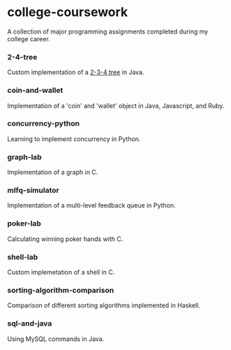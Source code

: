 college-coursework
==================

A collection of major programming assignments completed during my college career. 


### 2-4-tree 

Custom implementation of a [2-3-4 tree](http://en.wikipedia.org/wiki/2%E2%80%933%E2%80%934_tree) in Java.

### coin-and-wallet 

Implementation of a 'coin' and 'wallet' object in Java, Javascript, and Ruby. 

### concurrency-python

Learning to implement concurrency in Python. 

### graph-lab 

Implementation of a graph in C. 

### mlfq-simulator 

Implementation of a multi-level feedback queue in Python. 

### poker-lab 

Calculating winning poker hands with C. 

### shell-lab 

Custom implemetation of a shell in C. 

### sorting-algorithm-comparison

Comparison of different sorting algorithms implemented in Haskell. 

### sql-and-java

Using MySQL commands in Java. 
